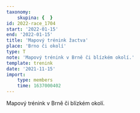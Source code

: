 ```yaml
---
taxonomy:
    skupina: {  }
id: 2022-race_1704
start: '2022-01-15'
end: '2022-01-15'
title: 'Mapový trénink žactva'
place: 'Brno či okolí'
type: T
note: 'Mapový trénink v Brně či blízkém okolí.'
template: trenink
date: '2021-11-15'
import:
    type: members
    time: 1637000402
---
```


Mapový trénink v Brně či blízkém okolí.
